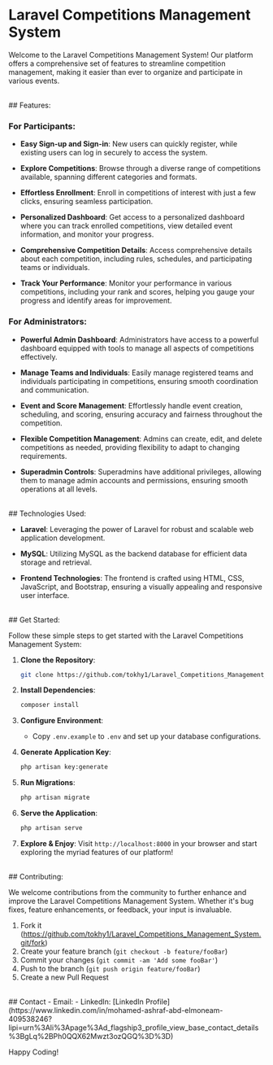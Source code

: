 # Laravel Competitions Management System

Welcome to the Laravel Competitions Management System! Our platform offers a comprehensive set of features to streamline competition management, making it easier than ever to organize and participate in various events.

<br>
## Features:

### For Participants:

- **Easy Sign-up and Sign-in**: New users can quickly register, while existing users can log in securely to access the system.

- **Explore Competitions**: Browse through a diverse range of competitions available, spanning different categories and formats.

- **Effortless Enrollment**: Enroll in competitions of interest with just a few clicks, ensuring seamless participation.

- **Personalized Dashboard**: Get access to a personalized dashboard where you can track enrolled competitions, view detailed event information, and monitor your progress.

- **Comprehensive Competition Details**: Access comprehensive details about each competition, including rules, schedules, and participating teams or individuals.

- **Track Your Performance**: Monitor your performance in various competitions, including your rank and scores, helping you gauge your progress and identify areas for improvement.

### For Administrators:

- **Powerful Admin Dashboard**: Administrators have access to a powerful dashboard equipped with tools to manage all aspects of competitions effectively.

- **Manage Teams and Individuals**: Easily manage registered teams and individuals participating in competitions, ensuring smooth coordination and communication.

- **Event and Score Management**: Effortlessly handle event creation, scheduling, and scoring, ensuring accuracy and fairness throughout the competition.

- **Flexible Competition Management**: Admins can create, edit, and delete competitions as needed, providing flexibility to adapt to changing requirements.

- **Superadmin Controls**: Superadmins have additional privileges, allowing them to manage admin accounts and permissions, ensuring smooth operations at all levels.

<br>
## Technologies Used:

- **Laravel**: Leveraging the power of Laravel for robust and scalable web application development.

- **MySQL**: Utilizing MySQL as the backend database for efficient data storage and retrieval.

- **Frontend Technologies**: The frontend is crafted using HTML, CSS, JavaScript, and Bootstrap, ensuring a visually appealing and responsive user interface.

<br>
## Get Started:

Follow these simple steps to get started with the Laravel Competitions Management System:

1. **Clone the Repository**:
    ```bash
    git clone https://github.com/tokhy1/Laravel_Competitions_Management_System.git
    ```

2. **Install Dependencies**:
    ```bash
    composer install
    ```

3. **Configure Environment**:
    - Copy `.env.example` to `.env` and set up your database configurations.

4. **Generate Application Key**:
    ```bash
    php artisan key:generate
    ```

5. **Run Migrations**:
    ```bash
    php artisan migrate
    ```

6. **Serve the Application**:
    ```bash
    php artisan serve
    ```

7. **Explore & Enjoy**:
    Visit `http://localhost:8000` in your browser and start exploring the myriad features of our platform!

<br>
## Contributing:

We welcome contributions from the community to further enhance and improve the Laravel Competitions Management System. Whether it's bug fixes, feature enhancements, or feedback, your input is invaluable.
1. Fork it (<https://github.com/tokhy1/Laravel_Competitions_Management_System.git/fork>)
2. Create your feature branch (`git checkout -b feature/fooBar`)
3. Commit your changes (`git commit -am 'Add some fooBar'`)
4. Push to the branch (`git push origin feature/fooBar`)
5. Create a new Pull Request
   
<br>
## Contact 
- Email: <mohameashraf24@gmail.com>
- LinkedIn: [LinkedIn Profile](https://www.linkedin.com/in/mohamed-ashraf-abd-elmoneam-409538246?lipi=urn%3Ali%3Apage%3Ad_flagship3_profile_view_base_contact_details%3BgLq%2BPh0QQX62Mwzt3ozQGQ%3D%3D)


Happy Coding!


